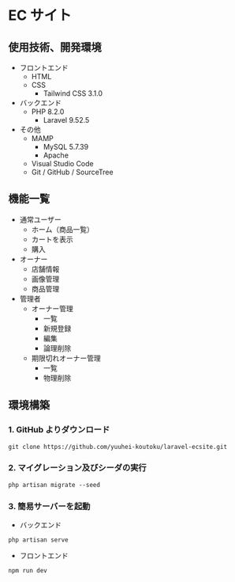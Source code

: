 # EC サイト

## 使用技術、開発環境

-   フロントエンド
    -   HTML
    -   CSS
        -   Tailwind CSS 3.1.0
-   バックエンド
    -   PHP 8.2.0
        -   Laravel 9.52.5
-   その他
    -   MAMP
        -   MySQL 5.7.39
        -   Apache
    -   Visual Studio Code
    -   Git / GitHub / SourceTree

## 機能一覧

-   通常ユーザー
    -   ホーム（商品一覧）
    -   カートを表示
    -   購入
-   オーナー
    -   店舗情報
    -   画像管理
    -   商品管理
-   管理者
    -   オーナー管理
        -   一覧
        -   新規登録
        -   編集
        -   論理削除
    -   期限切れオーナー管理
        -   一覧
        -   物理削除

## 環境構築

### 1. GitHub よりダウンロード

```
git clone https://github.com/yuuhei-koutoku/laravel-ecsite.git
```

### 2. マイグレーション及びシーダの実行

```
php artisan migrate --seed
```

### 3. 簡易サーバーを起動

-   バックエンド

```
php artisan serve
```

-   フロントエンド

```
npm run dev
```
